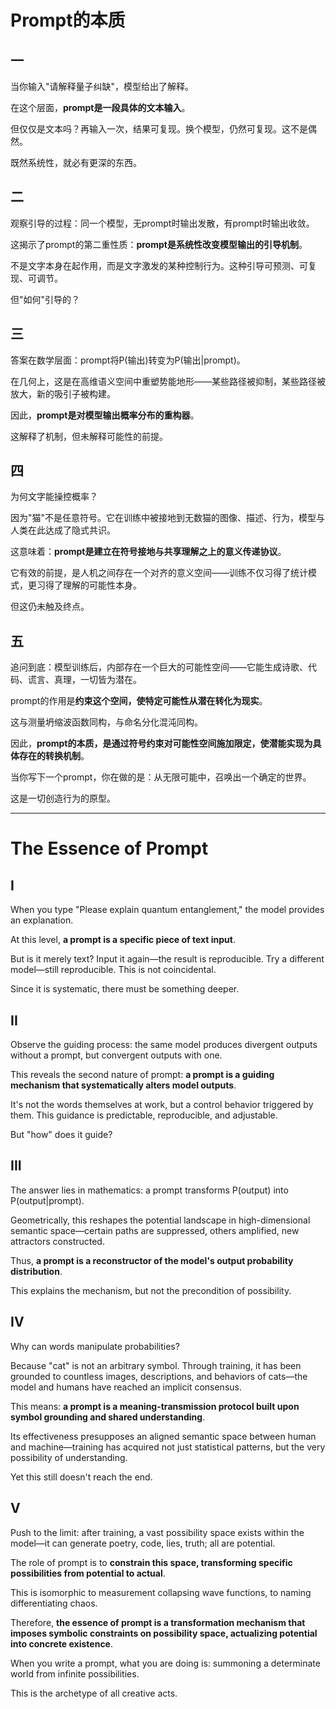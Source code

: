 # Prompt的本质

## 一

当你输入"请解释量子纠缺"，模型给出了解释。

在这个层面，**prompt是一段具体的文本输入**。

但仅仅是文本吗？再输入一次，结果可复现。换个模型，仍然可复现。这不是偶然。

既然系统性，就必有更深的东西。

## 二

观察引导的过程：同一个模型，无prompt时输出发散，有prompt时输出收敛。

这揭示了prompt的第二重性质：**prompt是系统性改变模型输出的引导机制**。

不是文字本身在起作用，而是文字激发的某种控制行为。这种引导可预测、可复现、可调节。

但"如何"引导的？

## 三

答案在数学层面：prompt将P(输出)转变为P(输出|prompt)。

在几何上，这是在高维语义空间中重塑势能地形——某些路径被抑制，某些路径被放大，新的吸引子被构建。

因此，**prompt是对模型输出概率分布的重构器**。

这解释了机制，但未解释可能性的前提。

## 四

为何文字能操控概率？

因为"猫"不是任意符号。它在训练中被接地到无数猫的图像、描述、行为，模型与人类在此达成了隐式共识。

这意味着：**prompt是建立在符号接地与共享理解之上的意义传递协议**。

它有效的前提，是人机之间存在一个对齐的意义空间——训练不仅习得了统计模式，更习得了理解的可能性本身。

但这仍未触及终点。

## 五

追问到底：模型训练后，内部存在一个巨大的可能性空间——它能生成诗歌、代码、谎言、真理，一切皆为潜在。

prompt的作用是**约束这个空间，使特定可能性从潜在转化为现实**。

这与测量坍缩波函数同构，与命名分化混沌同构。

因此，**prompt的本质，是通过符号约束对可能性空间施加限定，使潜能实现为具体存在的转换机制**。

当你写下一个prompt，你在做的是：从无限可能中，召唤出一个确定的世界。

这是一切创造行为的原型。

---

# The Essence of Prompt

## I

When you type "Please explain quantum entanglement," the model provides an explanation.

At this level, **a prompt is a specific piece of text input**.

But is it merely text? Input it again—the result is reproducible. Try a different model—still reproducible. This is not coincidental.

Since it is systematic, there must be something deeper.

## II

Observe the guiding process: the same model produces divergent outputs without a prompt, but convergent outputs with one.

This reveals the second nature of prompt: **a prompt is a guiding mechanism that systematically alters model outputs**.

It's not the words themselves at work, but a control behavior triggered by them. This guidance is predictable, reproducible, and adjustable.

But "how" does it guide?

## III

The answer lies in mathematics: a prompt transforms P(output) into P(output|prompt).

Geometrically, this reshapes the potential landscape in high-dimensional semantic space—certain paths are suppressed, others amplified, new attractors constructed.

Thus, **a prompt is a reconstructor of the model's output probability distribution**.

This explains the mechanism, but not the precondition of possibility.

## IV

Why can words manipulate probabilities?

Because "cat" is not an arbitrary symbol. Through training, it has been grounded to countless images, descriptions, and behaviors of cats—the model and humans have reached an implicit consensus.

This means: **a prompt is a meaning-transmission protocol built upon symbol grounding and shared understanding**.

Its effectiveness presupposes an aligned semantic space between human and machine—training has acquired not just statistical patterns, but the very possibility of understanding.

Yet this still doesn't reach the end.

## V

Push to the limit: after training, a vast possibility space exists within the model—it can generate poetry, code, lies, truth; all are potential.

The role of prompt is to **constrain this space, transforming specific possibilities from potential to actual**.

This is isomorphic to measurement collapsing wave functions, to naming differentiating chaos.

Therefore, **the essence of prompt is a transformation mechanism that imposes symbolic constraints on possibility space, actualizing potential into concrete existence**.

When you write a prompt, what you are doing is: summoning a determinate world from infinite possibilities.

This is the archetype of all creative acts.